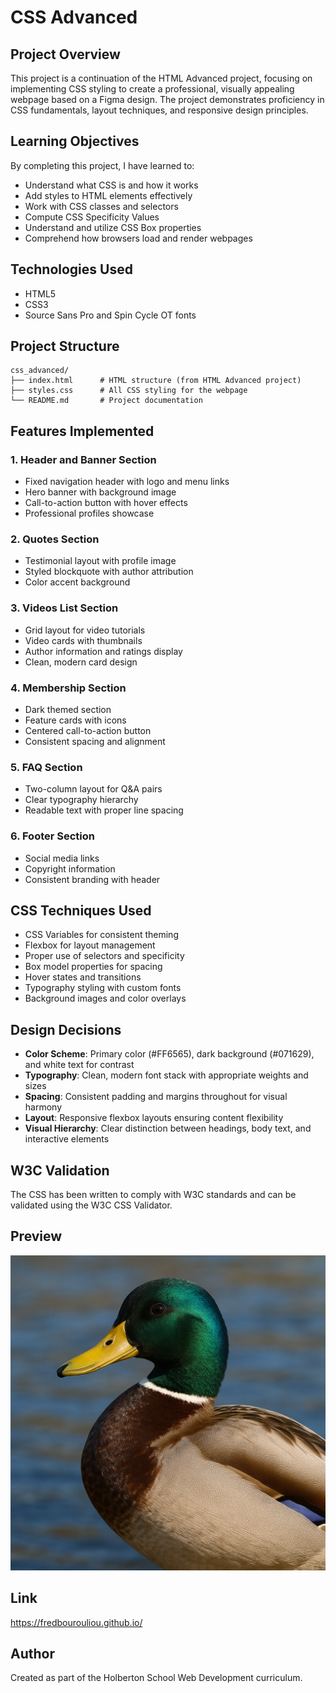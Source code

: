 # CSS Advanced

## Project Overview

This project is a continuation of the HTML Advanced project, focusing on implementing CSS styling to create a professional, visually appealing webpage based on a Figma design. The project demonstrates proficiency in CSS fundamentals, layout techniques, and responsive design principles.

## Learning Objectives

By completing this project, I have learned to:

- Understand what CSS is and how it works
- Add styles to HTML elements effectively
- Work with CSS classes and selectors
- Compute CSS Specificity Values
- Understand and utilize CSS Box properties
- Comprehend how browsers load and render webpages

## Technologies Used

- HTML5
- CSS3
- Source Sans Pro and Spin Cycle OT fonts

## Project Structure

```
css_advanced/
├── index.html      # HTML structure (from HTML Advanced project)
├── styles.css      # All CSS styling for the webpage
└── README.md       # Project documentation
```

## Features Implemented

### 1. Header and Banner Section
- Fixed navigation header with logo and menu links
- Hero banner with background image
- Call-to-action button with hover effects
- Professional profiles showcase

### 2. Quotes Section
- Testimonial layout with profile image
- Styled blockquote with author attribution
- Color accent background

### 3. Videos List Section
- Grid layout for video tutorials
- Video cards with thumbnails
- Author information and ratings display
- Clean, modern card design

### 4. Membership Section
- Dark themed section
- Feature cards with icons
- Centered call-to-action button
- Consistent spacing and alignment

### 5. FAQ Section
- Two-column layout for Q&A pairs
- Clear typography hierarchy
- Readable text with proper line spacing

### 6. Footer Section
- Social media links
- Copyright information
- Consistent branding with header

## CSS Techniques Used

- CSS Variables for consistent theming
- Flexbox for layout management
- Proper use of selectors and specificity
- Box model properties for spacing
- Hover states and transitions
- Typography styling with custom fonts
- Background images and color overlays

## Design Decisions

- **Color Scheme**: Primary color (#FF6565), dark background (#071629), and white text for contrast
- **Typography**: Clean, modern font stack with appropriate weights and sizes
- **Spacing**: Consistent padding and margins throughout for visual harmony
- **Layout**: Responsive flexbox layouts ensuring content flexibility
- **Visual Hierarchy**: Clear distinction between headings, body text, and interactive elements

## W3C Validation

The CSS has been written to comply with W3C standards and can be validated using the W3C CSS Validator.

## Preview

![Amazing Duck](amazing-duck.png)

## Link

https://fredbourouliou.github.io/

## Author

Created as part of the Holberton School Web Development curriculum.